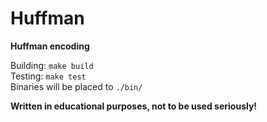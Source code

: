 # Huffman
**Huffman encoding**  

Building: `make build`  
Testing: `make test`  
Binaries will be placed to `./bin/`

**Written in educational purposes, not to be used seriously!**

